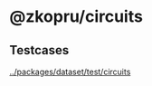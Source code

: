 # @zkopru/circuits

## Testcases

[../packages/dataset/test/circuits](../packages/dataset/test/circuits)
